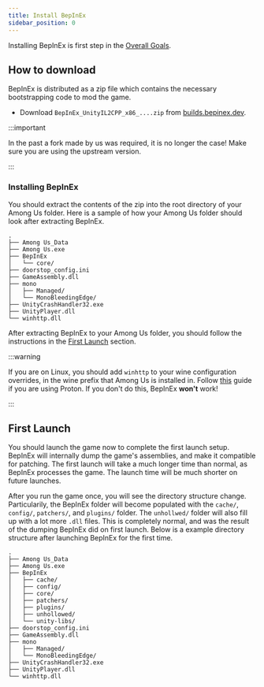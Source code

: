 ```yaml
---
title: Install BepInEx
sidebar_position: 0
---
```



Installing BepInEx is first step in the [Overall Goals](/#overall-goals).


## How to download

BepInEx is distributed as a zip file which contains the necessary bootstrapping code to mod the game.
  - Download `BepInEx_UnityIL2CPP_x86_....zip` from [builds.bepinex.dev](https://builds.bepinex.dev/projects/bepinex_be).

:::important

In the past a fork made by us was required, it is no longer the case! Make sure you are using the upstream version.

:::


### Installing BepInEx

You should extract the contents of the zip into the root directory of your Among Us folder. Here is a sample of how your Among Us folder should look after extracting BepInEx.
```
.
├── Among Us_Data
├── Among Us.exe
├── BepInEx
│   └── core/
├── doorstop_config.ini
├── GameAssembly.dll
├── mono
│   ├── Managed/
│   └── MonoBleedingEdge/
├── UnityCrashHandler32.exe
├── UnityPlayer.dll
└── winhttp.dll
```
After extracting BepInEx to your Among Us folder, you should follow the instructions in the
[First Launch](#first-launch) section.

:::warning

If you are on Linux, you should add `winhttp` to your wine configuration overrides, in the
wine prefix that Among Us is installed in. Follow [this](https://docs.bepinex.dev/master/articles/advanced/steam_interop.html#open-winecfg-for-the-target-game) guide if you are using Proton. If you don't do this, BepInEx **won't**
work!

:::

## First Launch

You should launch the game now to complete the first launch setup. BepInEx will internally
dump the game's assemblies, and make it compatible for patching. The first launch will take
a much longer time than normal, as BepInEx processes the game. The launch time will be much shorter
on future launches.

After you run the game once, you will see the directory structure change. Particularily,
the BepInEx folder will become populated with the `cache/`, `config/`, `patchers/`, and
`plugins/` folder. The `unhollwed/` folder will also fill up with a lot more `.dll` files.
This is completely normal, and was the result of the dumping BepInEx did on first launch.
Below is a example directory structure after launching BepInEx for the first time.
```
.
├── Among Us_Data
├── Among Us.exe
├── BepInEx
│   ├── cache/
│   ├── config/
│   ├── core/
│   ├── patchers/
│   ├── plugins/
│   ├── unhollowed/
│   └── unity-libs/
├── doorstop_config.ini
├── GameAssembly.dll
├── mono
│   ├── Managed/
│   └── MonoBleedingEdge/
├── UnityCrashHandler32.exe
├── UnityPlayer.dll
└── winhttp.dll
```
